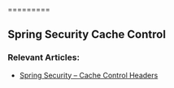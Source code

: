 =========

## Spring Security Cache Control

### Relevant Articles: 
- [Spring Security – Cache Control Headers](http://www.baeldung.com/spring-security-cache-control-headers)
